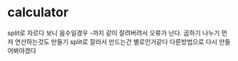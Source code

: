 # calculator
split로 자르다 보니 음수일경우 -까지 같이 잘려버려서 오류가 난다. 
곱하기 나누기 먼저 연산하는것도 만들기
split로 잘라서 만드는건 별로인거같다 다른방법으로 다시 만들어봐야겠다
